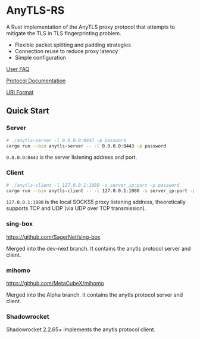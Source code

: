 # AnyTLS-RS

A Rust implementation of the AnyTLS proxy protocol that attempts to mitigate the TLS in TLS fingerprinting problem.

- Flexible packet splitting and padding strategies
- Connection reuse to reduce proxy latency
- Simple configuration

[User FAQ](./docs/faq.md)

[Protocol Documentation](./docs/protocol.md)

[URI Format](./docs/uri_scheme.md)

## Quick Start

### Server

```bash
# ./anytls-server -l 0.0.0.0:8443 -p password
cargo run --bin anytls-server -- -l 0.0.0.0:8443 -p password
```

`0.0.0.0:8443` is the server listening address and port.

### Client

```bash
# ./anytls-client -l 127.0.0.1:1080 -s server_ip:port -p password
cargo run --bin anytls-client -- -l 127.0.0.1:1080 -s server_ip:port -p password
```

`127.0.0.1:1080` is the local SOCKS5 proxy listening address, theoretically supports TCP and UDP (via UDP over TCP transmission).

### sing-box

https://github.com/SagerNet/sing-box

Merged into the dev-next branch. It contains the anytls protocol server and client.

### mihomo

https://github.com/MetaCubeX/mihomo

Merged into the Alpha branch. It contains the anytls protocol server and client.

### Shadowrocket

Shadowrocket 2.2.65+ implements the anytls protocol client.

